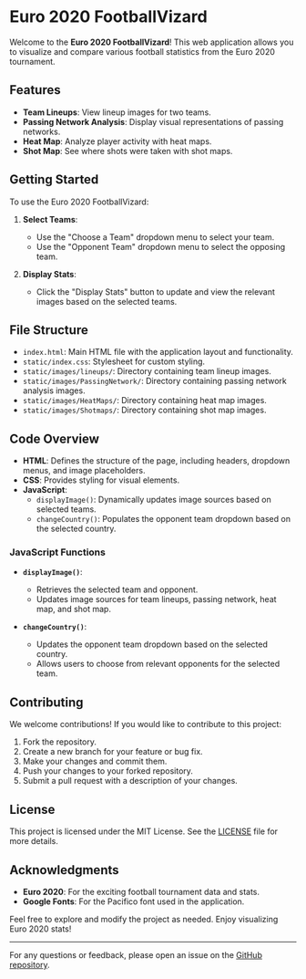 # Euro 2020 FootballVizard

Welcome to the **Euro 2020 FootballVizard**! This web application allows you to visualize and compare various football statistics from the Euro 2020 tournament.

## Features

- **Team Lineups**: View lineup images for two teams.
- **Passing Network Analysis**: Display visual representations of passing networks.
- **Heat Map**: Analyze player activity with heat maps.
- **Shot Map**: See where shots were taken with shot maps.

## Getting Started

To use the Euro 2020 FootballVizard:

1. **Select Teams**:
   - Use the "Choose a Team" dropdown menu to select your team.
   - Use the "Opponent Team" dropdown menu to select the opposing team.

2. **Display Stats**:
   - Click the "Display Stats" button to update and view the relevant images based on the selected teams.

## File Structure

- `index.html`: Main HTML file with the application layout and functionality.
- `static/index.css`: Stylesheet for custom styling.
- `static/images/lineups/`: Directory containing team lineup images.
- `static/images/PassingNetwork/`: Directory containing passing network analysis images.
- `static/images/HeatMaps/`: Directory containing heat map images.
- `static/images/Shotmaps/`: Directory containing shot map images.

## Code Overview

- **HTML**: Defines the structure of the page, including headers, dropdown menus, and image placeholders.
- **CSS**: Provides styling for visual elements.
- **JavaScript**:
  - `displayImage()`: Dynamically updates image sources based on selected teams.
  - `changeCountry()`: Populates the opponent team dropdown based on the selected country.

### JavaScript Functions

- **`displayImage()`**: 
  - Retrieves the selected team and opponent.
  - Updates image sources for team lineups, passing network, heat map, and shot map.

- **`changeCountry()`**:
  - Updates the opponent team dropdown based on the selected country.
  - Allows users to choose from relevant opponents for the selected team.

## Contributing

We welcome contributions! If you would like to contribute to this project:

1. Fork the repository.
2. Create a new branch for your feature or bug fix.
3. Make your changes and commit them.
4. Push your changes to your forked repository.
5. Submit a pull request with a description of your changes.

## License

This project is licensed under the MIT License. See the [LICENSE](LICENSE) file for more details.

## Acknowledgments

- **Euro 2020**: For the exciting football tournament data and stats.
- **Google Fonts**: For the Pacifico font used in the application.

Feel free to explore and modify the project as needed. Enjoy visualizing Euro 2020 stats!

---

For any questions or feedback, please open an issue on the [GitHub repository](https://github.com/Atrix21/FootballProject).
